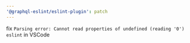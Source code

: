 ```yaml
---
'@graphql-eslint/eslint-plugin': patch
---
```


fix `Parsing error: Cannot read properties of undefined (reading '0') eslint` in VSCode
